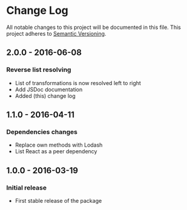# Change Log
All notable changes to this project will be documented in this file.
This project adheres to [Semantic Versioning](http://semver.org/spec/v2.0.0.html).

## 2.0.0 - 2016-06-08
### Reverse list resolving
- List of transformations is now resolved left to right
- Add JSDoc documentation
- Added (this) change log

## 1.1.0 - 2016-04-11
### Dependencies changes
- Replace own methods with Lodash
- List React as a peer dependency

## 1.0.0 - 2016-03-19
### Initial release
- First stable release of the package
